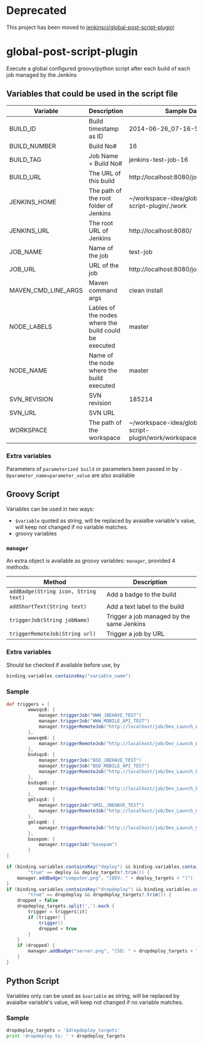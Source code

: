 # Deprecated
This project has been moved to [jenkinsci/global-post-script-plugin!](https://github.com/jenkinsci/global-post-script-plugin)

# global-post-script-plugin

Execute a global configured groovy/python script after each build of each job managed by the Jenkins

## Variables that could be used in the script file
| Variable | Description | Sample Data |
| -------- | ----------- | ------ |
| BUILD_ID | Build timestamp as ID | 2014-06-26_07-16-51 |
| BUILD_NUMBER | Build No# | 16 |
| BUILD_TAG | Job Name + Build No# | jenkins-test-job-16 |
| BUILD_URL | The URL of this build | http://localhost:8080/job/test-job/16/ |
| JENKINS_HOME | The path of the root folder of Jenkins | ~/workspace-idea/global-post-script-plugin/./work |
| JENKINS_URL | The root URL of Jenkins | http://localhost:8080/ |
| JOB_NAME | Name of the job | test-job |
| JOB_URL | URL of the job | http://localhost:8080/job/test-job/ |
| MAVEN_CMD_LINE_ARGS | Maven command args | clean install |
| NODE_LABELS | Lables of the nodes where the build could be executed | master |
| NODE_NAME | Name of the node where the build executed | master |
| SVN_REVISION | SVN revision | 185214 |
| SVN_URL | SVN URL |  |
| WORKSPACE | The path of the workspace | ~/workspace-idea/global-post-script-plugin/work/workspace/LOGANALYZE |

### Extra variables
Parameters of `parameterized build` or parameters been passed in by `-Dparameter_name=parameter_value` are also available

## Groovy Script
Variables can be used in two ways:
 * `$variable` quoted as string, will be replaced by avaialbe variable's value, will keep not changed if no variable matches.
 * groovy variables

### `manager`
An extra object is available as groovy variables: `manager`, provided 4 methods:

| Method | Description |
| -------- | ----------- |
| `addBadge(String icon, String text)` | Add a badge to the build |
| `addShortText(String text)` | Add a text label to the build |
| `triggerJob(String jobName)` | Trigger a job managed by the same Jenkins |
| `triggerRemoteJob(String url)` | Trigger a job by URL |

### Extra variables
Should be checked if available before use, by 
```groovy
binding.variables.containsKey("variable_name")
```

### Sample
```groovy
def triggers = [
        wwwsqs8: {
            manager.triggerJob("WWW_JBEHAVE_TEST")
            manager.triggerJob("WWW_MOBILE_API_TEST")
            manager.triggerRemoteJob("http://localhost/job/Dev_Launch_WWW_SQS_REGRESSION/build?token=88e4b5fd1d28949710a9c4924775ce40&delay=1800sec")
        },
        wwwsqm8: {
            manager.triggerRemoteJob("http://localhost/job/Dev_Launch_WWW_SQM_REGRESSION/build?token=88e4b5fd1d28949710a9c4924775ce40&delay=1800sec")
        },
        bsdsqs8: {
            manager.triggerJob("BSD_JBEHAVE_TEST")
            manager.triggerJob("BSD_MOBILE_API_TEST")
            manager.triggerRemoteJob("http://localhost/job/Dev_Launch_BSD_SQS_REGRESSION/build?token=88e4b5fd1d28949710a9c4924775ce40&delay=1800sec")
        },
        bsdsqm8: {
            manager.triggerRemoteJob("http://localhost/job/Dev_Launch_BSD_SQM_REGRESSION/build?token=88e4b5fd1d28949710a9c4924775ce40&delay=1800sec")
        },
        gmlsqs8: {
            manager.triggerJob("GMIL_JBEHAVE_TEST")
            manager.triggerRemoteJob("http://localhost/job/Dev_Launch_GMIL_SQS_REGRESSION/build?token=88e4b5fd1d28949710a9c4924775ce40&delay=1800sec")
        },
        gmlsqm8: {
            manager.triggerRemoteJob("http://localhost/job/Dev_Launch_GMIL_SQM_REGRESSION/build?token=88e4b5fd1d28949710a9c4924775ce40&delay=1800sec")
        },
        basepom: {
            manager.triggerJob("basepom")
        }
]

if (binding.variables.containsKey("deploy") && binding.variables.containsKey("deploy_targets") &&
        "true" == deploy && deploy_targets?.trim()) {
    manager.addBadge("computer.png", "[DEV: " + deploy_targets + "]")
}
if (binding.variables.containsKey("dropdeploy") && binding.variables.containsKey("dropdeploy_targets") &&
        "true" == dropdeploy && dropdeploy_targets?.trim()) {
    dropped = false
    dropdeploy_targets.split(',').each {
        trigger = triggers[it]
        if (trigger) {
            trigger()
            dropped = true
        }
    }
    if (dropped) {
        manager.addBadge("server.png", "[SQ: " + dropdeploy_targets + "]")
    }
}
```

## Python Script
Variables only can be used as `$variable` as string, will be replaced by avaialbe variable's value, will keep not changed if no variable matches.

### Sample
```python
dropdeploy_targets = '$dropdeploy_targets'
print 'dropdeploy to: ' + dropdeploy_targets
```